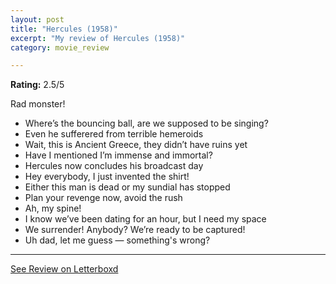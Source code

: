 ```yaml
---
layout: post
title: "Hercules (1958)"
excerpt: "My review of Hercules (1958)"
category: movie_review

---
```


**Rating:** 2.5/5

Rad monster!

* Where’s the bouncing ball, are we supposed to be singing?
* Even he sufferered from terrible hemeroids
* Wait, this is Ancient Greece, they didn’t have ruins yet
* Have I mentioned I’m immense and immortal?
* Hercules now concludes his broadcast day
* Hey everybody, I just invented the shirt!
* Either this man is dead or my sundial has stopped
* Plan your revenge now, avoid the rush
* Ah, my spine!
* I know we’ve been dating for an hour, but I need my space
* We surrender! Anybody? We’re ready to be captured!
* Uh dad, let me guess — something's wrong?

<hr>

[See Review on Letterboxd](https://boxd.it/57rONz)
